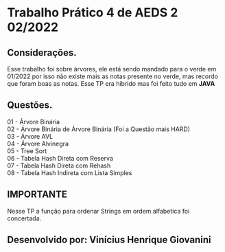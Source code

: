 # Trabalho Prático 4 de AEDS 2 02/2022

## Considerações.

Esse trabalho foi sobre árvores, ele está sendo mandado para o verde em 01/2022 por isso não existe mais as notas presente no verde, mas recordo que foram boas as notas. Esse TP era hibrido mas foi feito tudo em **JAVA**

## Questões.

01 - Árvore Binária  
02 - Árvore Binária de Árvore Binária (Foi a Questão mais HARD)  
03 - Árvore AVL  
04 - Árvore Alvinegra  
05 - Tree Sort  
06 - Tabela Hash Direta com Reserva  
07 - Tabela Hash Direta com Rehash  
08 - Tabela Hash Indireta com Lista Simples

## **IMPORTANTE**

Nesse TP a função para ordenar Strings em ordem alfabetica foi concertada.

## **Desenvolvido** por: Vinícius Henrique Giovanini
